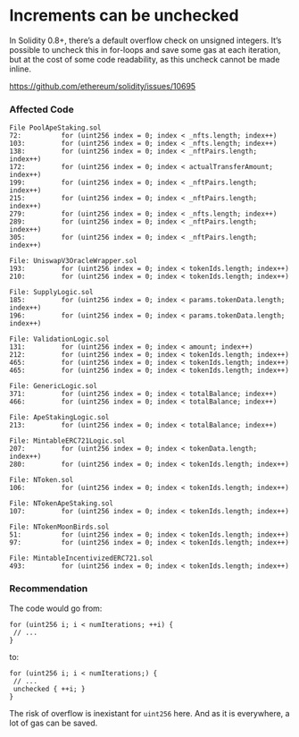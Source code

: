 # Increments can be unchecked
In Solidity 0.8+, there’s a default overflow check on unsigned integers. It’s possible to uncheck this in for-loops and save some gas at each iteration, but at the cost of some code readability, as this uncheck cannot be made inline. 

https://github.com/ethereum/solidity/issues/10695 


### Affected Code

```
File PoolApeStaking.sol
72:          for (uint256 index = 0; index < _nfts.length; index++)
103:         for (uint256 index = 0; index < _nfts.length; index++)
138:         for (uint256 index = 0; index < _nftPairs.length; index++)
172:         for (uint256 index = 0; index < actualTransferAmount; index++)
199:         for (uint256 index = 0; index < _nftPairs.length; index++)
215:         for (uint256 index = 0; index < _nftPairs.length; index++)
279:         for (uint256 index = 0; index < _nfts.length; index++)
289:         for (uint256 index = 0; index < _nftPairs.length; index++)
305:         for (uint256 index = 0; index < _nftPairs.length; index++)

File: UniswapV3OracleWrapper.sol
193:         for (uint256 index = 0; index < tokenIds.length; index++)
210:         for (uint256 index = 0; index < tokenIds.length; index++)

File: SupplyLogic.sol
185:         for (uint256 index = 0; index < params.tokenData.length; index++)
196:         for (uint256 index = 0; index < params.tokenData.length; index++)

File: ValidationLogic.sol
131:         for (uint256 index = 0; index < amount; index++)
212:         for (uint256 index = 0; index < tokenIds.length; index++)
465:         for (uint256 index = 0; index < tokenIds.length; index++)
465:         for (uint256 index = 0; index < tokenIds.length; index++)

File: GenericLogic.sol
371:         for (uint256 index = 0; index < totalBalance; index++)
466:         for (uint256 index = 0; index < totalBalance; index++)

File: ApeStakingLogic.sol
213:         for (uint256 index = 0; index < totalBalance; index++)

File: MintableERC721Logic.sol
207:         for (uint256 index = 0; index < tokenData.length; index++)
280:         for (uint256 index = 0; index < tokenIds.length; index++)

File: NToken.sol
106:         for (uint256 index = 0; index < tokenIds.length; index++)

File: NTokenApeStaking.sol
107:         for (uint256 index = 0; index < tokenIds.length; index++)

File: NTokenMoonBirds.sol
51:          for (uint256 index = 0; index < tokenIds.length; index++)
97:          for (uint256 index = 0; index < tokenIds.length; index++)

File: MintableIncentivizedERC721.sol
493:         for (uint256 index = 0; index < tokenIds.length; index++)
```

### Recommendation

The code would go from:

```
for (uint256 i; i < numIterations; ++i) {
 // ...  
}  
```

to:
``` 
for (uint256 i; i < numIterations;) {  
 // ...  
 unchecked { ++i; }
}  
```

The risk of overflow is inexistant for `uint256` here. And as it is everywhere, a lot of gas can be saved.


